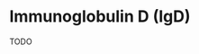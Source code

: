 <!--
source: gpt-40: immunoglobulin D (IgD) (as paragraphs) (less than 220 words)
abbr: IgD
siblings: immunoglobulin-a, immunoglobulin-d, immunoglobulin-e, immunoglobulin-g, immunoglobulin-m
tags: immunoglobulins antibodies components
-->

# Immunoglobulin D (IgD)

TODO
